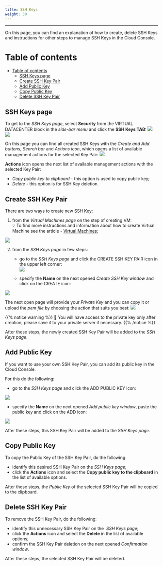 ```yaml
---
title: SSH Keys
weight: 30
---
```

___
On this page, you can find an explanation of how to create, delete SSH Keys and instructions for other steps to manage SSH Keys in the Cloud Console.

# Table of contents

- [Table of contents](#table-of-contents)
  - [SSH Keys page](#ssh-keys-page)
  - [Create SSH Key Pair](#create-ssh-key-pair)
  - [Add Public Key](#add-public-key)
  - [Copy Public Key](#copy-public-key)
  - [Delete SSH Key Pair](#delete-ssh-key-pair)

## SSH Keys page
To get to the *SSH Keys page*, select **Security** from the VIRTUAL DATACENTER block in the *side-bar menu* and click the **SSH Keys TAB:**
![](../../../assets/images/cli/1.png?width=15pc&classes=border,shadow) 
![](../../../assets/images/ssh/1.png?width=23pc&classes=border,shadow)

On this page you can find all created SSH Keys with the *Create and Add buttons*, *Search bar* and *Actions icon*, which opens a list of available management actions for the selected Key Pair:
![](../../../assets/images/ssh/2.png?classes=border,shadow)   

**Actions** icon opens the next list of available management actions with the selected Key Pair:
- *Copy public key to clipboard* - this option is used to copy public key;
- *Delete* - this option is for SSH Key deletion.

## Create SSH Key Pair

There are two ways to create new SSH Key:  
1) from the *Virtual Machines page* on the step of creating VM:    
  💡 To find more instructions and information about how to create Virtual Machine see the article - [Virtual Machines](https://docs.ventuscloud.eu/products/compute/virtual-machines/); 

![](../../../assets/images/ssh/7.png?width=30pc&classes=border,shadow) 

2) from the *SSH Keys page* in few steps:
   * go to the *SSH Keys page* and click the CREATE SSH KEY PAIR icon in the upper left corner:  
![](../../../assets/images/ssh/5.png?classes=border,shadow)

   * specify the **Name** on the next opened *Create SSH Key window* and click on the CREATE icon:  

![](../../../assets/images/ssh/3.png?width=35pc&classes=border,shadow)

The next open page will provide your *Private Key* and you can copy it or upload the *pem file* by choosing the action that suits you best:
![](../../../assets/images/ssh/4.png?width=25pc&classes=border,shadow)

{{% notice warning %}}
📌 You will have access to the private key only after creation, please save it to your private server if necessary.
{{% /notice %}}
 
After these steps, the newly created SSH Key Pair will be added to the *SSH Keys page*.

## Add Public Key 

If you want to use your own SSH Key Pair, you can add its public key in the Cloud Console.

For this do the following:
- go to the *SSH Keys page* and click the ADD PUBLIC KEY icon:   

![](../../../assets/images/ssh/5.1.png?classes=border,shadow)

- specify the **Name** on the next opened *Add public key window*, paste the public key and click on the ADD icon:  
  
![](../../../assets/images/ssh/6.png?width=35pc&classes=border,shadow)

After these steps, this SSH Key Pair will be added to the *SSH Keys page*.

## Copy Public Key
To copy the Public Key of the SSH Key Pair, do the following:

- identify this desired SSH Key Pair on the *SSH Keys page*;
- click the **Actions** icon and select the **Copy public key to the clipboard** in the list of available options.

After these steps, the *Public Key* of the selected SSH Key Pair will be copied to the clipboard.

## Delete SSH Key Pair
To remove the SSH Key Pair, do the following:
- identify this unnecessary SSH Key Pair on the  *SSH Keys page*;
- click the **Actions** icon and select the **Delete** in the list of available options;
- confirm the SSH Key Pair deletion on the next opened *Confirmation window*.

After these steps, the selected SSH Key Pair will be deleted.

